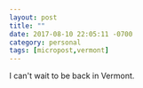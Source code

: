```yaml
---
layout: post
title: ""
date: 2017-08-10 22:05:11 -0700
category: personal
tags: [micropost,vermont]
---
```


I can't wait to be back in Vermont. 

